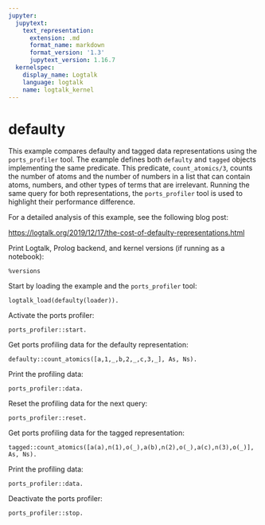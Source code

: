 ```yaml
---
jupyter:
  jupytext:
    text_representation:
      extension: .md
      format_name: markdown
      format_version: '1.3'
      jupytext_version: 1.16.7
  kernelspec:
    display_name: Logtalk
    language: logtalk
    name: logtalk_kernel
---
```


<!--
________________________________________________________________________

This file is part of Logtalk <https://logtalk.org/>  
SPDX-FileCopyrightText: 1998-2025 Paulo Moura <pmoura@logtalk.org>  
SPDX-License-Identifier: Apache-2.0

Licensed under the Apache License, Version 2.0 (the "License");
you may not use this file except in compliance with the License.
You may obtain a copy of the License at

    http://www.apache.org/licenses/LICENSE-2.0

Unless required by applicable law or agreed to in writing, software
distributed under the License is distributed on an "AS IS" BASIS,
WITHOUT WARRANTIES OR CONDITIONS OF ANY KIND, either express or implied.
See the License for the specific language governing permissions and
limitations under the License.
________________________________________________________________________
-->

# defaulty

This example compares defaulty and tagged data representations using the
`ports_profiler` tool. The example defines both `defaulty` and `tagged`
objects implementing the same predicate. This predicate, `count_atomics/3`,
counts the number of atoms and the number of numbers in a list that can
contain atoms, numbers, and other types of terms that are irrelevant.
Running the same query for both representations, the `ports_profiler` tool
is used to highlight their performance difference.

For a detailed analysis of this example, see the following blog post:

https://logtalk.org/2019/12/17/the-cost-of-defaulty-representations.html

Print Logtalk, Prolog backend, and kernel versions (if running as a notebook):

```logtalk
%versions
```

Start by loading the example and the `ports_profiler` tool:

```logtalk
logtalk_load(defaulty(loader)).
```

Activate the ports profiler:

```logtalk
ports_profiler::start.
```

Get ports profiling data for the defaulty representation:

```logtalk
defaulty::count_atomics([a,1,_,b,2,_,c,3,_], As, Ns).
```

<!--
As = Ns, Ns = 3.
-->

Print the profiling data:

```logtalk
ports_profiler::data.
```

<!--
---------------------------------------------------------------------------
Entity    Predicate          Fact  Rule  Call  Exit *Exit  Fail  Redo Error
---------------------------------------------------------------------------
defaulty  count_atomic/5        3    15     9     9     0     0     0     0
defaulty  count_atomics/3       0     1     1     1     0     0     0     0
defaulty  count_atomics/5       1     9    10    10     0     0     0     0
---------------------------------------------------------------------------

true.
-->

Reset the profiling data for the next query:

```logtalk
ports_profiler::reset.
```

Get ports profiling data for the tagged representation:

```logtalk
tagged::count_atomics([a(a),n(1),o(_),a(b),n(2),o(_),a(c),n(3),o(_)], As, Ns).
```

<!--
As = Ns, Ns = 3.
-->

Print the profiling data:

```logtalk
ports_profiler::data.
```

<!--
-------------------------------------------------------------------------
Entity  Predicate          Fact  Rule  Call  Exit *Exit  Fail  Redo Error
-------------------------------------------------------------------------
tagged  count_atomic/5        3     6     9     9     0     0     0     0
tagged  count_atomics/3       0     1     1     1     0     0     0     0
tagged  count_atomics/5       1     9    10    10     0     0     0     0
-------------------------------------------------------------------------

true.
-->

Deactivate the ports profiler:

```logtalk
ports_profiler::stop.
```
